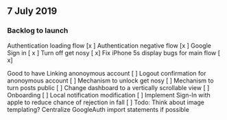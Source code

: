 ## 7 July 2019 ##
### Backlog to launch ###
Authentication loading flow [x ]
Authentication negative flow [x ]
Google Sign in [ x ]
Turn off get nosy [ x]
Fix iPhone 5s display bugs for main flow [ x]

Good to have
Linking anonoymous account [ ]
Logout confirmation for anonoymous account [ ]
Mechanism to unlock get nosy [ ]
    Mechanism to turn posts public [ ]
Change dashboard to a vertically scrollable view [ ]
Onboarding [ ]
Local notification modification [ ]
Implement Sign-In with apple to reduce chance of rejection in fall [ ]
Todo:
Think about image templating?
Centralize GoogleAuth import statements if possible
